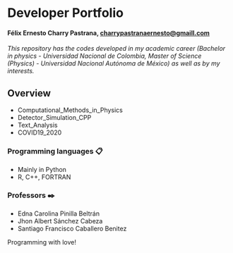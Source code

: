 # Developer Portfolio
#### Félix Ernesto Charry Pastrana, charrypastranaernesto@gmaill.com
_This repository has the codes developed in my academic career (Bachelor in physics - Universidad Nacional de Colombia, Master of Science (Physics) - Universidad Nacional Autónoma de México) as well as by my interests._

## Overview
* Computational_Methods_in_Physics
* Detector_Simulation_CPP
* Text_Analysis
* COVID19_2020

### Programming languages 📋
* Mainly in Python
* R, C++, FORTRAN

### Professors ✒️
* Edna Carolina Pinilla Beltrán
* Jhon Albert Sánchez Cabeza
* Santiago Francisco Caballero Benitez

Programming with love!